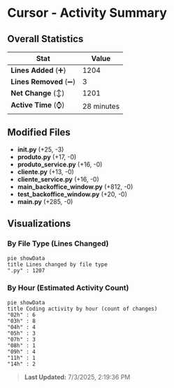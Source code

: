 # Cursor - Activity Summary 

## Overall Statistics

| Stat                   | Value                                                             |
| ---------------------- | ----------------------------------------------------------------- |
| **Lines Added** (➕)   | 1204                                          |
| **Lines Removed** (➖) | 3                                        |
| **Net Change** (↕)    | 1201                |
| **Active Time** (⌚)   | 28 minutes |


## Modified Files
- **__init__.py** (+25, -3)
- **produto.py** (+17, -0)
- **produto_service.py** (+16, -0)
- **cliente.py** (+13, -0)
- **cliente_service.py** (+16, -0)
- **main_backoffice_window.py** (+812, -0)
- **test_backoffice_window.py** (+20, -0)
- **main.py** (+285, -0)

## Visualizations

### By File Type (Lines Changed)

```mermaid
pie showData
title Lines changed by file type
".py" : 1207
```

### By Hour (Estimated Activity Count)

```mermaid
pie showData
title Coding activity by hour (count of changes)
"02h" : 6
"03h" : 8
"04h" : 4
"05h" : 3
"07h" : 3
"08h" : 1
"09h" : 4
"11h" : 1
"14h" : 2
```


> **Last Updated:** 7/3/2025, 2:19:36 PM